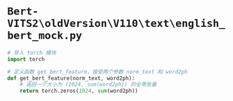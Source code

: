 # `Bert-VITS2\oldVersion\V110\text\english_bert_mock.py`

```py
# 导入 torch 模块
import torch

# 定义函数 get_bert_feature，接受两个参数 norm_text 和 word2ph
def get_bert_feature(norm_text, word2ph):
    # 返回一个大小为 (1024, sum(word2ph)) 的全零张量
    return torch.zeros(1024, sum(word2ph))
```